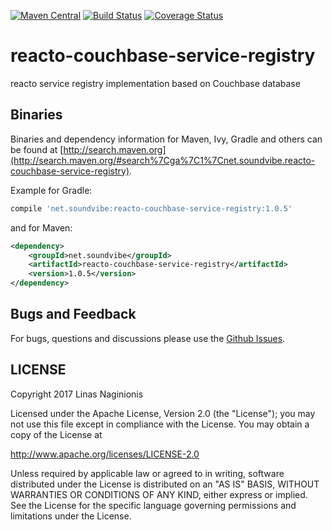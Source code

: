 [![Maven Central](https://maven-badges.herokuapp.com/maven-central/net.soundvibe/reacto-couchbase-service-registry/badge.svg)](https://maven-badges.herokuapp.com/maven-central/net.soundvibe/reacto-couchbase-service-registry)
[![Build Status](https://travis-ci.org/soundvibe/reacto-couchbase-service-registry.png)](https://travis-ci.org/soundvibe/reacto-couchbase-service-registry)
[![Coverage Status](https://codecov.io/github/soundvibe/reacto-couchbase-service-registry/coverage.svg?branch=develop)](https://codecov.io/github/soundvibe/reacto-couchbase-service-registry?branch=develop)

# reacto-couchbase-service-registry

reacto service registry implementation based on Couchbase database


## Binaries

Binaries and dependency information for Maven, Ivy, Gradle and others can be found at [http://search.maven.org](http://search.maven.org/#search%7Cga%7C1%7Cnet.soundvibe.reacto-couchbase-service-registry).

Example for Gradle:

```groovy
compile 'net.soundvibe:reacto-couchbase-service-registry:1.0.5'
```

and for Maven:

```xml
<dependency>
    <groupId>net.soundvibe</groupId>
    <artifactId>reacto-couchbase-service-registry</artifactId>
    <version>1.0.5</version>
</dependency>
```


## Bugs and Feedback

For bugs, questions and discussions please use the [Github Issues](https://github.com/soundvibe/reacto-couchbase-service-registry/issues).

## LICENSE

Copyright 2017 Linas Naginionis

Licensed under the Apache License, Version 2.0 (the "License");
you may not use this file except in compliance with the License.
You may obtain a copy of the License at

<http://www.apache.org/licenses/LICENSE-2.0>

Unless required by applicable law or agreed to in writing, software
distributed under the License is distributed on an "AS IS" BASIS,
WITHOUT WARRANTIES OR CONDITIONS OF ANY KIND, either express or implied.
See the License for the specific language governing permissions and
limitations under the License.

